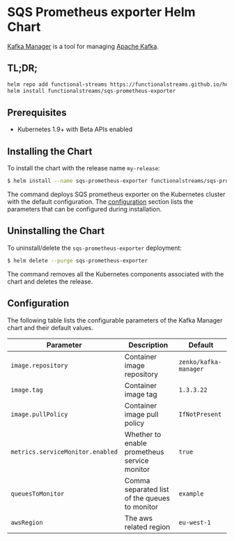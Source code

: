 # SQS Prometheus exporter Helm Chart

[Kafka Manager](https://github.com/yahoo/kafka-manager) is a tool for managing [Apache Kafka](http://kafka.apache.org/).

## TL;DR;

```bash
helm repo add functional-streams https://functionalstreams.github.io/helm-repo 
helm install functionalstreams/sqs-prometheus-exporter
```

## Prerequisites

- Kubernetes 1.9+ with Beta APIs enabled

## Installing the Chart

To install the chart with the release name `my-release`:

```bash
$ helm install --name sqs-prometheus-exporter functionalstreams/sqs-prometheus-exporter
```

The command deploys SQS prometheus exporter on the Kubernetes cluster with the default configuration. 
The [configuration](#configuration) section lists the parameters that can be configured during installation.


## Uninstalling the Chart

To uninstall/delete the `sqs-prometheus-exporter` deployment:

```bash
$ helm delete --purge sqs-prometheus-exporter
```

The command removes all the Kubernetes components associated with the chart and deletes the release.

## Configuration

The following table lists the configurable parameters of the Kafka Manager chart and their default values.

Parameter | Description | Default
--------- | ----------- | -------
`image.repository` | Container image repository | `zenko/kafka-manager`
`image.tag` | Container image tag | `1.3.3.22`
`image.pullPolicy` | Container image pull policy | `IfNotPresent`
`metrics.serviceMonitor.enabled` | Whether to enable prometheus service monitor | `true`
`queuesToMonitor` | Comma separated list of the queues to monitor | `example`
`awsRegion` | The aws related region | `eu-west-1`
